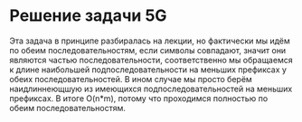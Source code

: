 # Решение задачи 5G

Эта задача в принципе разбиралась на лекции, но фактически мы идём по обеим последовательностям, если символы совпадают, значит они являются частью последовательности, соответственно мы обращаемся к длине наибольшей подпоследовательности на меньших префиксах у обеих последовательностей. В ином случае мы просто берём наидлиннеющшую из имеющихся подпоследовательностей на меньших префиксах. В итоге O(n*m), потому что проходимся полностью по обеим последовательностям.
